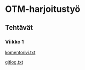 # OTM-harjoitustyö

## Tehtävät

### Viikko 1


[komentorivi.txt](laskarit/viikko1/komentorivi.txt)   

[gitlog.txt](laskarit/viikko1/gitlog.txt)
